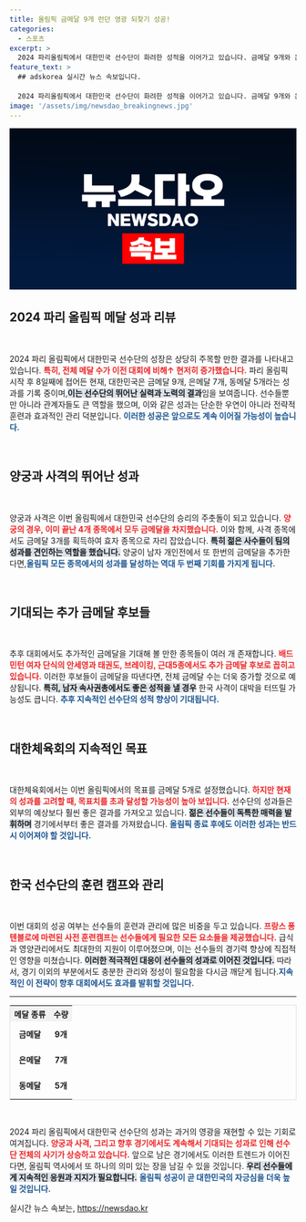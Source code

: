 ```yaml
---
title: 올림픽 금메달 9개 런던 영광 되찾기 성공!
categories:
  - 스포츠
excerpt: >
  2024 파리올림픽에서 대한민국 선수단이 화려한 성적을 이어가고 있습니다. 금메달 9개와 은메달 7개, 동메달 5개를 기록하며 역대 최대 성과를 노리는 상황입니다. 양궁, 사격, 펜싱이 금맥을 쏟아내고 있어 후반기 추가 기대감이 증폭되고 있습니다.
feature_text: >
  ## adskorea 실시간 뉴스 속보입니다.

  2024 파리올림픽에서 대한민국 선수단이 화려한 성적을 이어가고 있습니다. 금메달 9개와 은메달 7개, 동메달 5개를 기록하며 역대 최대 성과를 노리는 상황입니다. 양궁, 사격, 펜싱이 금맥을 쏟아내고 있어 후반기 추가 기대감이 증폭되고 있습니다.
image: '/assets/img/newsdao_breakingnews.jpg'
---
```


<p><img src="/assets/img/newsdao_breakingnews.jpg" alt="adskorea 속보" /></p>

<h2 data-ke-size="size26">2024 파리 올림픽 메달 성과 리뷰</h2>

<p data-ke-size="size16">&nbsp;</p>

<p>2024 파리 올림픽에서 대한민국 선수단의 성장은 상당히 주목할 만한 결과를 나타내고 있습니다. <b><span style="color: #ee2323;">특히, 전체 메달 수가 이전 대회에 비해↑ 현저히 증가했습니다.</span></b> 파리 올림픽 시작 후 8일째에 접어든 현재, 대한민국은 금메달 9개, 은메달 7개, 동메달 5개라는 성과를 기록 중이며,<b><span style="background-color: #21538527;">이는 선수단의 뛰어난 실력과 노력의 결과</span></b>임을 보여줍니다. 선수들뿐만 아니라 관계자들도 큰 역할을 했으며, 이와 같은 성과는 단순한 우연이 아니라 전략적 훈련과 효과적인 관리 덕분입니다. <b><span style="color: #1a5490;">이러한 성공은 앞으로도 계속 이어질 가능성이 높습니다.</span></b></p>

<p data-ke-size="size16">&nbsp;</p>

<h2 data-ke-size="size26">양궁과 사격의 뛰어난 성과</h2>

<p data-ke-size="size16">&nbsp;</p>

<p>양궁과 사격은 이번 올림픽에서 대한민국 선수단의 승리의 주춧돌이 되고 있습니다. <b><span style="color: #ee2323;">양궁의 경우, 이미 끝난 4개 종목에서 모두 금메달을 차지했습니다.</span></b> 이와 함께, 사격 종목에서도 금메달 3개를 획득하여 효자 종목으로 자리 잡았습니다. <b><span style="background-color: #21538527;">특히 젊은 사수들이 팀의 성과를 견인하는 역할을 했습니다.</span></b> 양궁이 남자 개인전에서 또 한번의 금메달을 추가한다면,<b><span style="color: #1a5490;">올림픽 모든 종목에서의 성과를 달성하는 역대 두 번째 기회를 가지게 됩니다.</span></b></p>

<p data-ke-size="size16">&nbsp;</p>

<h2 data-ke-size="size26">기대되는 추가 금메달 후보들</h2>

<p data-ke-size="size16">&nbsp;</p>

<p>추후 대회에서도 추가적인 금메달을 기대해 볼 만한 종목들이 여러 개 존재합니다. <b><span style="color: #ee2323;">배드민턴 여자 단식의 안세영과 태권도, 브레이킹, 근대5종에서도 추가 금메달 후보로 꼽히고 있습니다.</span></b> 이러한 후보들이 금메달을 따낸다면, 전체 금메달 수는 더욱 증가할 것으로 예상됩니다. <b><span style="background-color: #21538527;">특히, 남자 속사권총에서도 좋은 성적을 낼 경우</span></b> 한국 사격이 대박을 터뜨릴 가능성도 큽니다. <b><span style="color: #1a5490;">추후 지속적인 선수단의 성적 향상이 기대됩니다.</span></b></p>

<p data-ke-size="size16">&nbsp;</p>

<h2 data-ke-size="size26">대한체육회의 지속적인 목표</h2>

<p data-ke-size="size16">&nbsp;</p>

<p>대한체육회에서는 이번 올림픽에서의 목표를 금메달 5개로 설정했습니다. <b><span style="color: #ee2323;">하지만 현재의 성과를 고려할 때, 목표치를 초과 달성할 가능성이 높아 보입니다.</span></b> 선수단의 성과들은 외부의 예상보다 훨씬 좋은 결과를 가져오고 있습니다. <b><span style="background-color: #21538527;">젊은 선수들이 독특한 매력을 발휘하며</span></b> 경기에서부터 좋은 결과를 가져왔습니다. <b><span style="color: #1a5490;">올림픽 종료 후에도 이러한 성과는 반드시 이어져야 할 것입니다.</span></b></p>

<p data-ke-size="size16">&nbsp;</p>

<h2 data-ke-size="size26">한국 선수단의 훈련 캠프와 관리</h2>

<p data-ke-size="size16">&nbsp;</p>

<p>이번 대회의 성공 여부는 선수들의 훈련과 관리에 많은 비중을 두고 있습니다. <b><span style="color: #ee2323;">프랑스 퐁텐블로에 마련된 사전 훈련캠프는 선수들에게 필요한 모든 요소들을 제공했습니다.</span></b> 급식과 영양관리에서도 최대한의 지원이 이루어졌으며, 이는 선수들의 경기력 향상에 직접적인 영향을 미쳤습니다. <b><span style="background-color: #21538527;">이러한 적극적인 대응이 선수들의 성과로 이어진 것입니다.</span></b> 따라서, 경기 이외의 부분에서도 충분한 관리와 정성이 필요함을 다시금 깨닫게 됩니다.<b><span style="color: #1a5490;">지속적인 이 전략이 향후 대회에서도 효과를 발휘할 것입니다.</span></b></p>

<hr>

<table style="width:100%; border-collapse:collapse; border:1px solid #ddd;">
  <tr>
    <th style="text-align:center; background-color:#f2f2f2;">메달 종류</th>
    <th style="text-align:center; background-color:#f2f2f2;">수량</th>
  </tr>
  <tr>
    <td style="text-align:center; height:40px;"><b>금메달</b></td>
    <td style="text-align:center; height:40px;"><b>9개</b></td>
  </tr>
  <tr>
    <td style="text-align:center; height:40px;"><b>은메달</b></td>
    <td style="text-align:center; height:40px;"><b>7개</b></td>
  </tr>
  <tr>
    <td style="text-align:center; height:40px;"><b>동메달</b></td>
    <td style="text-align:center; height:40px;"><b>5개</b></td>
  </tr>
</table>

<p data-ke-size="size16">&nbsp;</p>

<p>2024 파리 올림픽에서 대한민국 선수단의 성과는 과거의 영광을 재현할 수 있는 기회로 여겨집니다. <b><span style="color: #ee2323;">양궁과 사격, 그리고 향후 경기에서도 계속해서 기대되는 성과로 인해 선수단 전체의 사기가 상승하고 있습니다.</span></b> 앞으로 남은 경기에서도 이러한 트렌드가 이어진다면, 올림픽 역사에서 또 하나의 의미 있는 장을 남길 수 있을 것입니다. <b><span style="background-color: #21538527;">우리 선수들에게 지속적인 응원과 지지가 필요합니다.</span></b> <b><span style="color: #1a5490;">올림픽 성공이 곧 대한민국의 자긍심을 더욱 높일 것입니다.</span></b></p>
실시간 뉴스 속보는, <a href="https://newsdao.kr" rel="dofollow">https://newsdao.kr</a>


